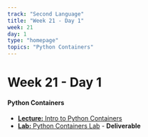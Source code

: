 ```yaml
---
track: "Second Language"
title: "Week 21 - Day 1"
week: 21
day: 1
type: "homepage"
topics: "Python Containers" 
---
```



# Week 21 - Day 1

#### Python Containers
- [**Lecture:** Intro to Python Containers](/second-language/week-21/day-1/lecture-materials/intro-to-python-containers/)
- [**Lab:** Python Containers Lab](/second-language/week-21/day-1/labs/python-containers-lab/) - **Deliverable**